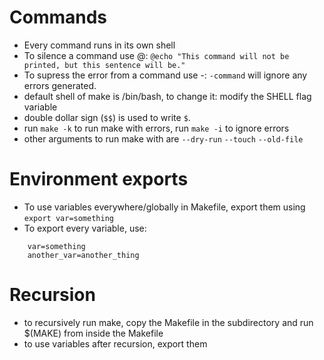 # Commands
- Every command runs in its own shell
- To silence a command use @: `@echo "This command will not be printed, but this sentence will be."`
- To supress the error from a command use -: `-command` will ignore any errors generated.
- default shell of make is /bin/bash, to change it: modify the SHELL flag variable
- double dollar sign (`$$`) is used to write `$`.
- run `make -k` to run make with errors, run `make -i` to ignore errors
- other arguments to run make with are `--dry-run` `--touch` `--old-file`

# Environment exports
- To use variables everywhere/globally in Makefile, export them using `export var=something`
- To export every variable, use: 
```.EXPORT_ALL_VARIABLES:
    var=something
    another_var=another_thing
```

# Recursion
- to recursively run make, copy the Makefile in the subdirectory and run $(MAKE) from inside the Makefile
- to use variables after recursion, export them